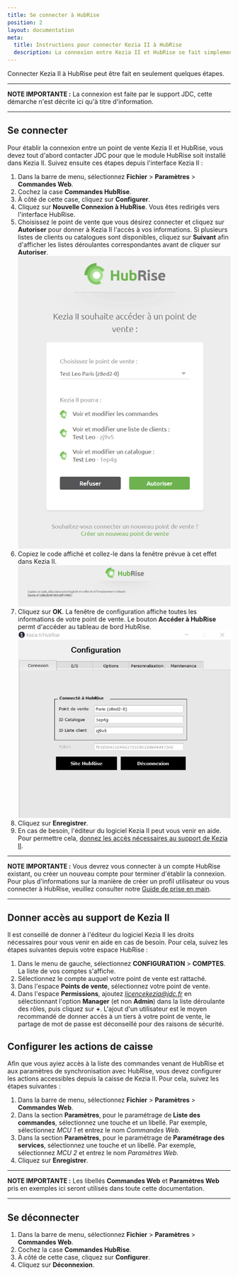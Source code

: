 ```yaml
---
title: Se connecter à HubRise
position: 2
layout: documentation
meta:
  title: Instructions pour connecter Kezia II à HubRise
  description: La connexion entre Kezia II et HubRise se fait simplement grâce à l'utilitaire WebNES, inclus dans l'installation de Kezia II sur votre poste Windows.
---
```


Connecter Kezia II à HubRise peut être fait en seulement quelques étapes.

---

**NOTE IMPORTANTE :** La connexion est faite par le support JDC, cette démarche n'est décrite ici qu'à titre d'information.

---

## Se connecter

Pour établir la connexion entre un point de vente Kezia II et HubRise, vous devez tout d'abord contacter JDC pour que le module HubRise soit installé dans Kezia II. Suivez ensuite ces étapes depuis l'interface Kezia II :

1. Dans la barre de menu, sélectionnez **Fichier** > **Paramètres** > **Commandes Web**.
1. Cochez la case **Commandes HubRise**.
1. À côté de cette case, cliquez sur **Configurer**.
1. Cliquez sur **Nouvelle Connexion à HubRise**. Vous êtes redirigés vers l'interface HubRise.
1. Choisissez le point de vente que vous désirez connecter et cliquez sur **Autoriser** pour donner à Kezia II l'accès à vos informations. Si plusieurs listes de clients ou catalogues sont disponibles, cliquez sur **Suivant** afin d'afficher les listes déroulantes correspondantes avant de cliquer sur **Autoriser**.
   ![Connexion à HubRise - Choix du point de vente](../images/002-fr-jdc-page-autorisation.png)
1. Copiez le code affiché et collez-le dans la fenêtre prévue à cet effet dans Kezia II.
   ![Connexion à HubRise - Affichage du code](../images/003-fr-jdc-page-token.png)
1. Cliquez sur **OK**. La fenêtre de configuration affiche toutes les informations de votre point de vente. Le bouton **Accéder à HubRise** permt d'accéder au tableau de bord HubRise.
   ![Connexion à HubRise - Informations de connexion](../images/004-fr-jdc-infos-connexion.png)
1. Cliquez sur **Enregistrer**.
1. En cas de besoin, l'éditeur du logiciel Kezia II peut vous venir en aide. Pour permettre cela, [donnez les accès nécessaires au support de Kezia II](/apps/kezia/connect-hubrise#donner-acc-s-au-support-de-kezia-ii).

---

**NOTE IMPORTANTE :** Vous devrez vous connecter à un compte HubRise existant, ou créer un nouveau compte pour terminer d'établir la connexion. Pour plus d'informations sur la manière de créer un profil utilisateur ou vous connecter à HubRise, veuillez consulter notre [Guide de prise en main](/docs/getting-started/).

---

## Donner accès au support de Kezia II

Il est conseillé de donner à l'éditeur du logiciel Kezia II les droits nécessaires pour vous venir en aide en cas de besoin. Pour cela, suivez les étapes suivantes depuis votre espace HubRise :

1. Dans le menu de gauche, sélectionnez **CONFIGURATION** > **COMPTES**. La liste de vos comptes s'affiche.
1. Sélectionnez le compte auquel votre point de vente est rattaché.
1. Dans l'espace **Points de vente**, sélectionnez votre point de vente.
1. Dans l'espace **Permissions**, ajoutez *licencekezia@jdc.fr* en sélectionnant l'option **Manager** (et non **Admin**) dans la liste déroulante des rôles, puis cliquez sur **+**. L'ajout d'un utilisateur est le moyen recommandé de donner accès à un tiers à votre point de vente, le partage de mot de passe est déconseillé pour des raisons de sécurité.

## Configurer les actions de caisse

Afin que vous ayiez accès à la liste des commandes venant de HubRise et aux paramètres de synchronisation avec HubRise, vous devez configurer les actions accessibles depuis la caisse de Kezia II. Pour cela, suivez les étapes suivantes :

1. Dans la barre de menu, sélectionnez **Fichier** > **Paramètres** > **Commandes Web**.
1. Dans la section **Paramètres**, pour le paramétrage de **Liste des commandes**, sélectionnez une touche et un libellé. Par exemple, sélectionnez *MCU 1* et entrez le nom *Commandes Web*.
1. Dans la section **Paramètres**, pour le paramétrage de **Paramétrage des services**, sélectionnez une touche et un libellé. Par exemple, sélectionnez *MCU 2* et entrez le nom *Paramètres Web*.
1. Cliquez sur **Enregistrer**.

---

**NOTE IMPORTANTE :** Les libellés **Commandes Web** et **Paramètres Web** pris en exemples ici seront utilisés dans toute cette documentation.

---

## Se déconnecter

1. Dans la barre de menu, sélectionnez **Fichier** > **Paramètres** > **Commandes Web**.
1. Cochez la case **Commandes HubRise**.
1. À côté de cette case, cliquez sur **Configurer**.
1. Cliquez sur **Déconnexion**.
